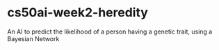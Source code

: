# cs50ai-week2-heredity
An AI to predict the likelihood of a person having a genetic trait, using a Bayesian Network
